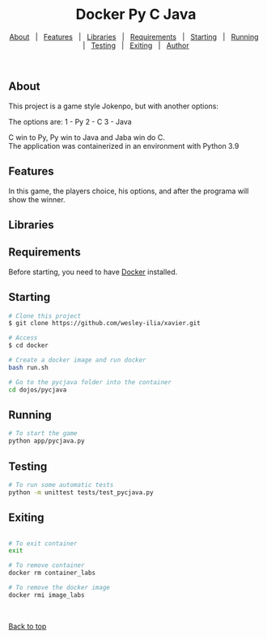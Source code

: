   &#xa0;

  <!-- <a href="https://desafio_cezar.netlify.app">Demo</a> -->
</div>

<h1 align="center">Docker Py C Java </h1>

</p>

<p align="center">
  <a href="#about">About</a> &#xa0; | &#xa0;
  <a href="#features">Features</a> &#xa0; | &#xa0;
  <a href="#libraries">Libraries</a> &#xa0; | &#xa0;
  <a href="#requirements">Requirements</a> &#xa0; | &#xa0;
  <a href="#starting">Starting</a> &#xa0; | &#xa0;
  <a href="#running">Running</a> &#xa0; | &#xa0;
  <a href="#testing">Testing</a> &#xa0; | &#xa0;
  <a href="#exiting">Exiting</a> &#xa0; | &#xa0;
  <a href="https://github.com/cpereira42" target="_blank">Author</a>
</p>

<br>

## About ##
This project is a game style Jokenpo, but with another options:

The options are:
1 - Py
2 - C
3 - Java

C win to Py, Py win to Java and Jaba win do C. <br>
The application was containerized in an environment with Python 3.9 

## Features ##
In this game, the players choice, his options, 
and after the programa will show the winner.

## Libraries ##

## Requirements ##
Before starting, you need to have [Docker](https://docs.docker.com/get-docker/) installed.

## Starting ##

```bash
# Clone this project
$ git clone https://github.com/wesley-ilia/xavier.git

# Access
$ cd docker

# Create a docker image and run docker
bash run.sh

# Go to the pycjava folder into the container
cd dojos/pycjava


```

## Running ##
```bash
# To start the game
python app/pycjava.py

```

## Testing ##
```bash
# To run some automatic tests
python -m unittest tests/test_pycjava.py
```

## Exiting ##
```bash

# To exit container
exit

# To remove container
docker rm container_labs

# To remove the docker image
docker rmi image_labs
```


&#xa0;

<a href="#top">Back to top</a>
